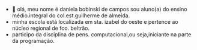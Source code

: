 - 👋 olá, meu nome é daniela bobinski de campos sou aluno(a) do ensino médio.integral do col.est.guilherme de almeida.
- minha escola está localizada em sta. izabel do oeste e pertence ao núcleo regional de fco. beltrão.
- participo da disciplina de pens. computacional,ou seja,iniciante na parte da programação.
